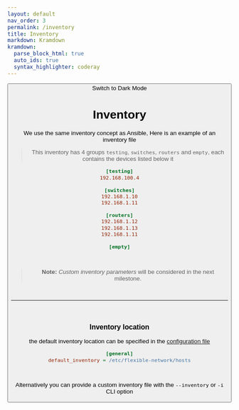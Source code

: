 ```yaml
---
layout: default
nav_order: 3
permalink: /inventory
title: Inventory
markdown: Kramdown
kramdown:
  parse_block_html: true
  auto_ids: true
  syntax_highlighter: coderay
---
```


<button class="btn js-toggle-dark-mode">Switch to Dark Mode

<script>
const toggleDarkMode = document.querySelector('.js-toggle-dark-mode');

jtd.addEvent(toggleDarkMode, 'click', function(){
  if (jtd.getTheme() === 'dark') {
    jtd.setTheme('light');
    toggleDarkMode.textContent = 'Switch to Dark Mode';
  } else {
    jtd.setTheme('dark');
    toggleDarkMode.textContent = 'Switch to Light Mode';
  }
});
</script>

# Inventory

We use the same inventory concept as Ansible, Here is an example of an inventory file

> This inventory has 4 groups `testing`, `switches`, `routers` and `empty`, each contains the devices listed below it

```ini
[testing]
192.168.100.4

[switches]
192.168.1.10
192.168.1.11

[routers]
192.168.1.12
192.168.1.13
192.168.1.11

[empty]
```

<br>

> **Note:** _Custom inventory parameters_ will be considered in the next milestone.


<br>

---

<br>


### Inventory location

the default inventory location can be specified in the [configuration file](config_file.md#sample_config_file)

```ini
[general]
default_inventory = /etc/flexible-network/hosts
```


<br>

Alternatively you can provide a custom inventory file with the `--inventory` or `-i` CLI option




